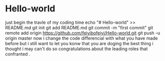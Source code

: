 # Hello-world
just begin the travle of my coding time
echo "# Hello-world" >> README.md
git init
git add README.md
git commit -m "first commit"
git remote add origin https://github.com/feiyibofeiyi/Hello-world.git
git push -u origin master
now i change the code differencial with what you have made before
but i still want to let you konw that you are doging the best thing i thought i may can't do so congratulations about the leading roles that confranted .

